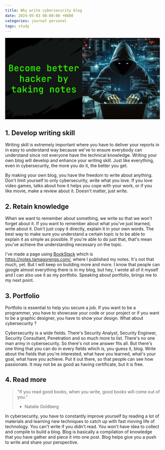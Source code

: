 ```yaml
---
title: Why write cybersecurity blog
date: 2024-05-03 08:00:00 +0800
categories: journal personal
tags: study   
---
```


![](/assets/general/takenotes.png)

## 1. Develop writing skill

Writing skill is extremely important where you have to deliver your reports in in easy to understand way because we've to ensure everybody can understand since not everyone have the technical knowledge. Writing your own blog will develop and enhance your writing skill. Just like everything, even in cybersecurity, the more you do it, the better you get.

By making your own blog, you have the freedom to write about anything. Don't limit yourself to only cybersecurity, write what you love. If you love video games, talks about how it helps you cope with your work, or if you like movie, make a review about it. Doesn't matter, just write.

## 2. Retain knowledge

When we want to remember about something, we write so that we won't forget about it. If you want to remember about what you've just learned, write about it. Don't just copy it directly, explain it in your own words. The best way to make sure you understand a certain topic is to be able to explain it as simple as possible. If you're able to do just that, that's mean you've achieve the understanding necessary on the topic.

I've made a page using [BookStack](https://www.bookstackapp.com/) which is https://notes.tamagorengs.com/, where I published my notes. It's not that much, yet. But I will keep on building more and more. I know that people can google almost everything there is in my blog, but hey, I wrote all of it myself and I can also use it as my portfolio. Speaking about portfolio, brings me to my next point.

## 3. Portfolio

Portfolio is essential to help you secure a job. If you want to be a programmer, you have to showcase your code or your project or if you want to be a graphic designer, you have to show your design. What about cybersecurity ?

Cybersecurity is a wide fields. There's Security Analyst, Security Engineer, Security Consultant, Penetration and so much more to list. There's no one man army in cybersecurity. So there's not one answer fits all. But there's one thing that you can do in every fields which is, you guess it, blog. Write about the fields that you're interested, what have you learned, what's your goal, what have you achieve. Put it out there, so that people can see how passionate. It may not be as good as having certificate, but it is free.

## 4. Read more

> "If you read good books, when you write, good books will come out of you."
> - Natalie Goldberg

In cybersecurity, you have to constantly improve yourself by reading a lot of materials and learning new techniques to catch up with fast moving life of technology. You can't write if you didn't read. You won't have idea to collect and compile to build a blog. Blog is basically a compilation of knowledge that you have gather and piece it into one post. Blog helps give you a push to write and share your perspective.
